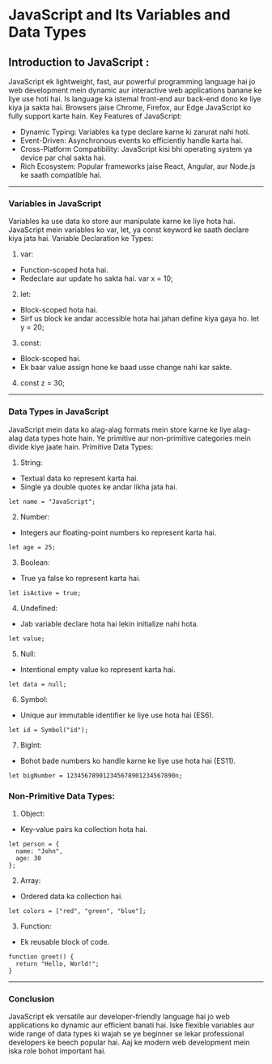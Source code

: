 # JavaScript and Its Variables and Data Types

## Introduction to JavaScript : 
JavaScript ek lightweight, fast, aur powerful programming language hai jo web development mein dynamic aur interactive web applications banane ke liye use hoti hai. Is language ka istemal front-end aur back-end dono ke liye kiya ja sakta hai. Browsers jaise Chrome, Firefox, aur Edge JavaScript ko fully support karte hain.
Key Features of JavaScript:

-	Dynamic Typing: Variables ka type declare karne ki zarurat nahi hoti.
-	Event-Driven: Asynchronous events ko efficiently handle karta hai.
-	Cross-Platform Compatibility: JavaScript kisi bhi operating system ya device par chal sakta hai.
-	Rich Ecosystem: Popular frameworks jaise React, Angular, aur Node.js ke saath compatible hai.
________________________________________
### Variables in JavaScript
Variables ka use data ko store aur manipulate karne ke liye hota hai. JavaScript mein variables ko var, let, ya const keyword ke saath declare kiya jata hai.
Variable Declaration ke Types:
1.	var:
-	Function-scoped hota hai.
-	Redeclare aur update ho sakta hai.
var x = 10;
2.	let:
-	Block-scoped hota hai.
-	Sirf us block ke andar accessible hota hai jahan define kiya gaya ho.
let y = 20;
3.	const:
-	Block-scoped hai.
-	Ek baar value assign hone ke baad usse change nahi kar sakte.
4.	const z = 30;
________________________________________
### Data Types in JavaScript
JavaScript mein data ko alag-alag formats mein store karne ke liye alag-alag data types hote hain. Ye primitive aur non-primitive categories mein divide kiye jaate hain.
Primitive Data Types:
1.	String:
-	Textual data ko represent karta hai.
-	Single ya double quotes ke andar likha jata hai.
```
let name = "JavaScript";
```
2.	Number:
-	Integers aur floating-point numbers ko represent karta hai.
```
let age = 25;
```
3.	Boolean:
-	True ya false ko represent karta hai.
```
let isActive = true;
```
4.	Undefined:
-	Jab variable declare hota hai lekin initialize nahi hota.
```
let value;
```
5.	Null:
-	Intentional empty value ko represent karta hai.
```
let data = null;
```
6.	Symbol:
-	Unique aur immutable identifier ke liye use hota hai (ES6).
```
let id = Symbol("id");
```
7.	BigInt:
-	Bohot bade numbers ko handle karne ke liye use hota hai (ES11).
```
let bigNumber = 123456789012345678901234567890n;
```

### Non-Primitive Data Types:
1.	Object:
-	Key-value pairs ka collection hota hai.
```
let person = {
  name: "John",
  age: 30
};
```
2.	Array:
-	Ordered data ka collection hai.
```
let colors = ["red", "green", "blue"];
```
3.	Function:
-	Ek reusable block of code.
```
function greet() {
  return "Hello, World!";
}
```
________________________________________
### Conclusion
JavaScript ek versatile aur developer-friendly language hai jo web applications ko dynamic aur efficient banati hai. Iske flexible variables aur wide range of data types ki wajah se ye beginner se lekar professional developers ke beech popular hai. Aaj ke modern web development mein iska role bohot important hai.

